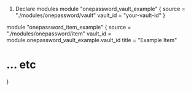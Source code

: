 1. Declare modules
module "onepassword_vault_example" {
  source   = "./modules/onepassword/vault"
  vault_id = "your-vault-id"
}

module "onepassword_item_example" {
  source   = "./modules/onepassword/item"
  vault_id = module.onepassword_vault_example.vault_id
  title    = "Example Item"
  # ... etc
}